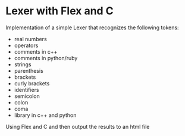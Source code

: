 # Lexer with Flex and C

Implementation of a simple Lexer that recognizes the following tokens:
- real numbers
- operators
- comments in c++
- comments in python/ruby
- strings
- parenthesis
- brackets
- curly brackets
- identifiers
- semicolon
- colon
- coma
- library in c++ and python

Using Flex and C and then output the results to an html file
